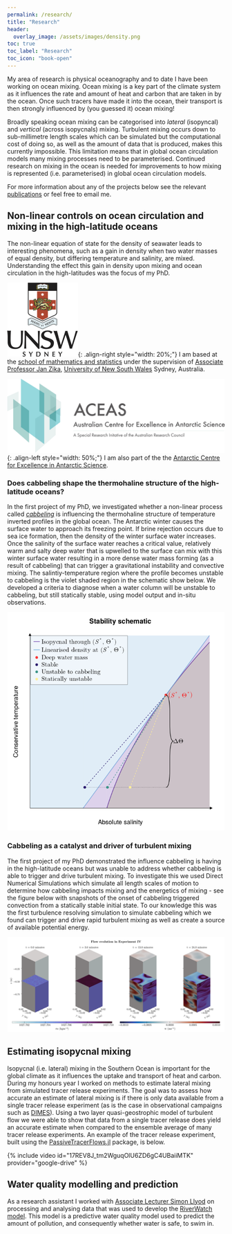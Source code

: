 ```yaml
---
permalink: /research/
title: "Research"
header:
  overlay_image: /assets/images/density.png
toc: true
toc_label: "Research"
toc_icon: "book-open"
---
```


My area of research is physical oceanography and to date I have been working on ocean mixing.
Ocean mixing is a key part of the climate system as it influences the rate and amount of heat and carbon that are taken in by the ocean.
Once such tracers have made it into the ocean, their transport is then strongly influenced by (you guessed it) ocean mixing!

Broadly speaking ocean mixing can be categorised into *lateral* (isopyncal) and *vertical* (across isopycnals) mixing.
Turbulent mixing occurs down to sub-millimetre length scales which can be simulated but the computational cost of doing so, as well as the amount of data that is produced, makes this currently impossible.
This limitation means that in global ocean circulation models many mixing processes need to be parameterised.
Continued research on mixing in the ocean is needed for improvements to how mixing is represented (i.e. parameterised) in global ocean circulation models.

For more information about any of the projects below see the relevant [publications][pubs-page] or feel free to email me.

## Non-linear controls on ocean circulation and mixing in the high-latitude oceans

The non-linear equation of state for the density of seawater leads to interesting phenomena, such as a gain in density when two water masses of equal density, but differing temperature and salinity, are mixed.
Understanding the effect this gain in density upon mixing and ocean circulation in the high-latitudes was the focus of my PhD.

![image-right](/assets/images/unsw-crest.png){: .align-right style="width: 20%;"} I am based at the [school of mathematics and statistics](https://www.unsw.edu.au/science/our-schools/maths) under the supervision of [Associate Professor Jan Zika](https://sites.google.com/view/janzika/home), [University of New South Wales](https://www.unsw.edu.au/) Sydney, Australia.

![image-left](/assets/images/ACEAS_logo_1.png){: .align-left style="width: 50%;"} I am also part of the the [Antarctic Centre for Excellence in Antarctic Science](https://antarctic.org.au/).

### Does cabbeling shape the thermohaline structure of the high-latitude oceans?

In the first project of my PhD, we investigated whether a non-linear process called [*cabbeling*](https://en.wikipedia.org/wiki/Cabbeling) is influencing the thermohaline structure of temperature inverted profiles in the global ocean.
The Antarctic winter causes the surface water to approach its freezing point.
If brine rejection occurs due to sea ice formation, then the density of the winter surface water increases.
Once the salinity of the surface water reaches a critical value, relatively warm and salty deep water that is upwelled to the surface can mix with this winter surface water resulting in a more dense water mass forming (as a result of cabbeling) that can trigger a gravitational instability and convective mixing.
The salintiy-temperature region where the profile becomes unstable to cabbeling is the violet shaded region in the schematic show below.
We developed a criteria to diagnose when a water column will be unstable to cabbeling, but still statically stable, using model output and in-situ observations.

![image](/assets/images/cab_schematic.png)

### Cabbeling as a catalyst and driver of turbulent mixing

The first project of my PhD demonstrated the influence cabbeling is having in the high-latitude oceans but was unable to address whether cabbeling is able to trigger and drive turbulent mixing.
To investigate this we used Direct Numerical Simulations which simulate all length scales of motion to determine how cabbeling impacts mixing and the energetics of mixing - see the figure below with snapshots of the onset of cabbeling triggered convection from a statically stable initial state.
To our knowledge this was the first turbulence resolving simulation to simulate cabbeling which we found can trigger and drive rapid turbulent mixing as well as create a source of available potential energy.

![image](/assets/images/dns_schematic_ts_horizontal.png)

## Estimating isopycnal mixing

Isopycnal (i.e. lateral) mixing in the Southern Ocean is important for the global climate as it influences the uptake and transport of heat and carbon.
During my honours year I worked on methods to estimate lateral mixing from simulated tracer release experiments.
The goal was to assess how accurate an estimate of lateral mixing is if there is only data available from a single tracer release experiment (as is the case in observational campaigns such as [DIMES](https://dimes.ucsd.edu/)).
Using a two layer quasi-geostrophic model of turbulent flow we were able to show that data from a single tracer release does yield an accurate estimate when compared to the ensemble average of many tracer release experiments.
An example of the tracer release experiment, built using the [PassiveTracerFlows.jl](https://github.com/FourierFlows/PassiveTracerFlows.jl) package, is below.

{% include video id="17REV8J_tm2WguqOlU6ZD6gC4UBaiiMTK" provider="google-drive" %}

## Water quality modelling and prediction

As a research assistant I worked with [Associate Lecturer Simon Llyod](https://www.unsw.edu.au/staff/simon-lloyd) on processing and analysing data that was used to develop the [RiverWatch model](https://urbanplunge.sydneywater.com.au/content/dam/sydneywater/urban-plunge/documents/Riverwatch%20Predictive%20Model%20fact%20sheet_online.pdf).
This model is a predictive water quality model used to predict the amount of pollution, and consequently whether water is safe, to swim in.

[pubs-page]: https://jbisits.github.io/publications/
